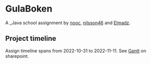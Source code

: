 # GulaBoken
A _Java school assignment by [nooc](https://github.com/nooc), [nilsson46](https://github.com/nilsson46) and [Elmadz](https://github.com/Elmadz).

## Project timeline
Assign timeline spans from 2022-10-31 to 2022-11-11. See [Gantt](https://funet-my.sharepoint.com/:x:/g/personal/yhmu22_brigbe_folkuniversitetet_nu/EXF7QY74hXdKgJjeA9oEP-sBCpcZyfKRelHm0VPnQdEGzA?e=OkxZcr) on sharepoint.

